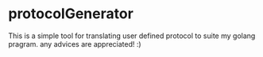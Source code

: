 # protocolGenerator

This is a simple tool for translating user defined protocol to suite my golang pragram.
any advices are appreciated! :)

